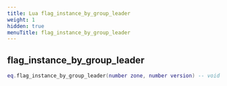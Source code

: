 ```yaml
---
title: Lua flag_instance_by_group_leader
weight: 1
hidden: true
menuTitle: flag_instance_by_group_leader
---
```

## flag_instance_by_group_leader
```lua
eq.flag_instance_by_group_leader(number zone, number version) -- void
```